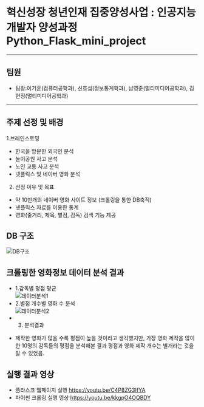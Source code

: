 # 혁신성장 청년인재 집중양성사업 : 인공지능 개발자 양성과정<br>Python_Flask_mini_project
***
## 팀원
* 팀장:이기훈(컴퓨터공학과), 신효섭(정보통계학과), 남영준(멀티미디어공학과), 김현정(멀티미디어공학과)
***
## 주제 선정 및 배경
1.브레인스토밍
- 한국을 방문한 외국인 분석
- 놀이공원 사고 분석
- 노인 교통 사고 분석
- 넷플릭스 및 네이버 영화 분석
2. 선정 이유 및 목표
- 약 10만개의 네이버 영화 사이트 정보 (크롤링을 통한 DB축적)
- 넷플릭스 자료를 이용한 통계
- 영화(줄거리, 제목, 별점, 감독) 검색 기능 제공

## DB 구조
![DB구조](https://user-images.githubusercontent.com/53985471/144696829-93891271-94e7-4c8b-9c40-b94221165689.png)

## 크롤링한 영화정보 데이터 분석 결과
* 1.감독별 평점 평균<br>
![데이터분석1](https://user-images.githubusercontent.com/53985471/144697337-19b4533c-a7d4-41ad-8729-1424a2a7cb2a.png)
* 2.별점 개수별 영화 수 분석<br>
![데이터분석2](https://user-images.githubusercontent.com/53985471/144697367-7b219673-7ddf-47f8-a2f5-ef06d9753e2f.png)
* 3. 분석결과<br>
- 제작한 영화가 많을 수록 평점이 높을 것이라고 생각했지만, 가장 영화 제작을 많이 한 10명의 감독들의 평점을 분석해본 결과 평점과 영화 제작 개수는 별개라는 것을 알 수 있었음.

## 실행 결과 영상
* 플라스크 웹페이지 실행
https://youtu.be/C4P8ZG3IfYA
* 파이썬 크롤링 실행 영상
https://youtu.be/kkgpO4OQBDY
